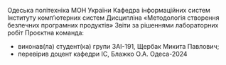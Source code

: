 Одеська політехніка МОН України
Кафедра інформаційних систем Інституту комп’ютерних систем
Дисципліна «Методологія створення безпечних програмних продуктів»
Звіти за рішеннями лабораторних робіт
Проєктна команда:
- виконав(ла) студент(ка) групи ЗАІ-191, Щербак Микита Павлович;
- перевірив доцент кафедри ІС, Блажко О.А.
Одеса-2024
